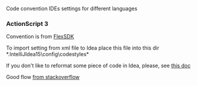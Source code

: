 Code convention IDEs settings for different languages
### ActionScript 3
Convention is from [FlexSDK](http://sourceforge.net/adobe/flexsdk/wiki/Coding%20Conventions/)

To import setting from xml file to Idea place this file into this dir *\.IntelliJIdea15\config\codestyles\*

If you don't like to reformat some piece of code in Idea, please, see [this doc](https://www.jetbrains.com/idea/help/reformatting-source-code.html)

Good flow [from stackoverflow](http://stackoverflow.com/questions/946993/intellij-reformat-on-file-save)
